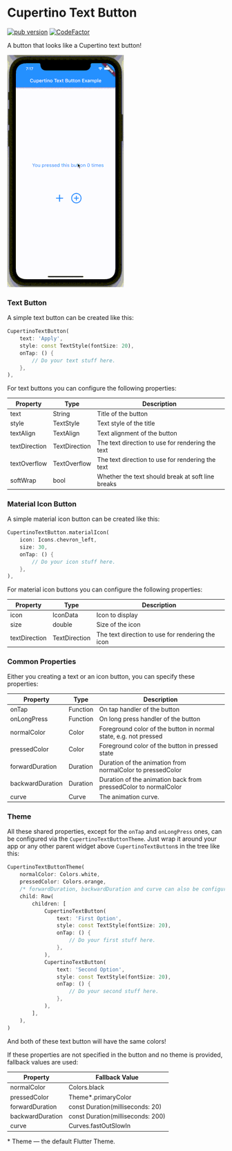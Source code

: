 # Cupertino Text Button 

[![pub version][pub-version-img]][pub-version-url] [![CodeFactor][code-factor--badge-url]][code-factor-app-url]

A button that looks like a Cupertino text button!

![example](readme/CupertinoTextButtonExample.gif)

### Text Button

A simple text button can be created like this:

```dart
CupertinoTextButton(
    text: 'Apply',
    style: const TextStyle(fontSize: 20),
    onTap: () {
        // Do your text stuff here.
    },
),
```

For text buttons you can configure the following properties:

| Property | Type | Description |
| ------------- | ------------- | ------------- |
| text  | String | Title of the button |
| style  | TextStyle | Text style of the title |
| textAlign  | TextAlign | Text alignment of the button |
| textDirection  | TextDirection | The text direction to use for rendering the text |
| textOverflow  | TextOverflow | The text direction to use for rendering the text |
| softWrap  | bool | Whether the text should break at soft line breaks |

### Material Icon Button

A simple material icon button can be created like this:

```dart
CupertinoTextButton.materialIcon(
    icon: Icons.chevron_left,
    size: 30,
    onTap: () {
        // Do your icon stuff here.
    },
),
```

For material icon buttons you can configure the following properties:

| Property | Type | Description |
| ------------- | ------------- | ------------- |
| icon  | IconData | Icon to display |
| size  | double | Size of the icon |
| textDirection  | TextDirection | The text direction to use for rendering the icon |

### Common Properties

Either you creating a text or an icon button, you can specify these properties:

| Property | Type | Description |
| ------------- | ------------- | ------------- |
| onTap  | Function | On tap handler of the button |
| onLongPress  | Function | On long press handler of the button |
| normalColor  | Color | Foreground color of the button in normal state, e.g. not pressed |
| pressedColor  | Color | Foreground color of the button in pressed state |
| forwardDuration  | Duration | Duration of the animation from normalColor to pressedColor |
| backwardDuration  | Duration | Duration of the animation back from pressedColor to normalColor |
| curve  | Curve | The animation curve. |

### Theme

All these shared properties, except for the `onTap` and `onLongPress` ones, can be configured via the `CupertinoTextButtonTheme`. Just wrap it around your app or any other parent widget above `CupertinoTextButton`s in the tree like this:

```dart
CupertinoTextButtonTheme(
    normalColor: Colors.white,
    pressedColor: Colors.orange,
    /* forwardDuration, backwardDuration and curve can also be configured here. */
    child: Row(
        children: [
            CupertinoTextButton(
                text: 'First Option',
                style: const TextStyle(fontSize: 20),
                onTap: () {
                    // Do your first stuff here.
                },
            ),
            CupertinoTextButton(
                text: 'Second Option',
                style: const TextStyle(fontSize: 20),
                onTap: () {
                    // Do your second stuff here.
                },
            ),
        ],
    ),
)
```

And both of these text button will have the same colors!

If these properties are not specified in the button and no theme is provided, fallback values are used:

| Property | Fallback Value |
| ------------- | ------------- |
| normalColor  | Colors.black |
| pressedColor  | Theme*.primaryColor |
| forwardDuration  | const Duration(milliseconds: 20) |
| backwardDuration  | const Duration(milliseconds: 200) |
| curve  | Curves.fastOutSlowIn |

\* Theme — the default Flutter Theme.

[code-factor--badge-url]: https://www.codefactor.io/repository/github/nivisi/cupertino_text_button/badge?s=decf81989732c918fe71190d5afd2637c02e1816
[code-factor-app-url]: https://www.codefactor.io/repository/github/nivisi/cupertino_text_button
[pub-version-img]: https://img.shields.io/badge/pub-0.0.1-green
[pub-version-url]: https://pub.dev/packages/cupertino_text_button
